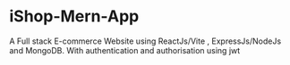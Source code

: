 # iShop-Mern-App

A Full stack E-commerce Website using ReactJs/Vite , ExpressJs/NodeJs and MongoDB.
With authentication and authorisation using jwt
